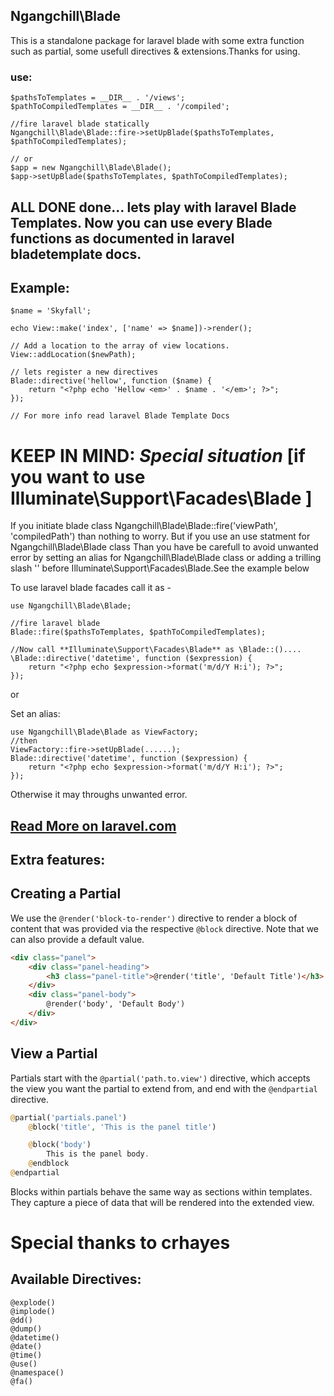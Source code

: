 ## Ngangchill\Blade
    
This is a standalone package for laravel blade with some extra function such as partial, some usefull directives
& extensions.Thanks for using.

### use:

    $pathsToTemplates = __DIR__ . '/views';
    $pathToCompiledTemplates = __DIR__ . '/compiled';
    
    //fire laravel blade statically
    Ngangchill\Blade\Blade::fire->setUpBlade($pathsToTemplates, $pathToCompiledTemplates);
    
    // or 
    $app = new Ngangchill\Blade\Blade();
    $app->setUpBlade($pathsToTemplates, $pathToCompiledTemplates);
    
    
## ALL DONE done... lets play with laravel **Blade Templates**. Now you can use every Blade functions as documented in laravel bladetemplate docs.

## Example:    
    
    $name = 'Skyfall';

    echo View::make('index', ['name' => $name])->render();
    
    // Add a location to the array of view locations.
    View::addLocation($newPath);
    
    // lets register a new directives
    Blade::directive('hellow', function ($name) {
        return "<?php echo 'Hellow <em>' . $name . '</em>'; ?>";
    });
    
    // For more info read laravel Blade Template Docs 
    
# KEEP IN MIND: *Special situation* [if you want to use Illuminate\Support\Facades\Blade ]
If you initiate blade class Ngangchill\Blade\Blade::fire('viewPath', 'compiledPath') than nothing to worry.
But if you use an use statment for Ngangchill\Blade\Blade class Than you have be carefull to avoid unwanted error by setting an alias for Ngangchill\Blade\Blade class or
 adding a trilling slash '\' before Illuminate\Support\Facades\Blade.See the example below 


To use laravel blade facades call it as -
    
    use Ngangchill\Blade\Blade;
    
    //fire laravel blade
    Blade::fire($pathsToTemplates, $pathToCompiledTemplates);
    
    //Now call **Illuminate\Support\Facades\Blade** as \Blade::()....
    \Blade::directive('datetime', function ($expression) {
        return "<?php echo $expression->format('m/d/Y H:i'); ?>";
    });
    
or 

Set an alias:

    use Ngangchill\Blade\Blade as ViewFactory;
    //then
    ViewFactory::fire->setUpBlade(......);
    Blade::directive('datetime', function ($expression) {
        return "<?php echo $expression->format('m/d/Y H:i'); ?>";
    });
    
Otherwise it may throughs unwanted error.   
    
## [Read More on laravel.com](https://laravel.com/docs/5.3/blade)
   
   
## Extra features:

Creating a Partial
------------------
We use the `@render('block-to-render')` directive to render a block of content that was provided via the respective `@block` directive. Note that we can also provide a default value.

```html
<div class="panel">
    <div class="panel-heading">
        <h3 class="panel-title">@render('title', 'Default Title')</h3>
    </div>
    <div class="panel-body">
        @render('body', 'Default Body')
    </div>
</div> 
```

View a Partial
-------------------

Partials start with the `@partial('path.to.view')` directive, which accepts the view you want the partial to extend from, and end with the `@endpartial` directive.

```php
@partial('partials.panel')
    @block('title', 'This is the panel title')

    @block('body')
        This is the panel body.
    @endblock
@endpartial
```

Blocks within partials behave the same way as sections within templates. They capture a piece of data that will be rendered into the extended view.

# Special thanks to **crhayes**

## Available Directives:

    @explode()
    @implode()
    @dd()
    @dump()
    @datetime()
    @date()
    @time()
    @use()
    @namespace()
    @fa()